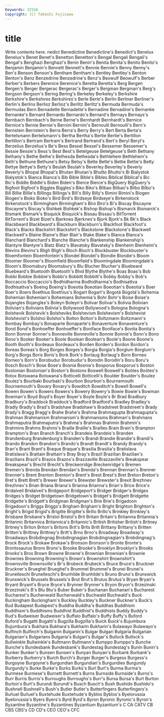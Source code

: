 ```yaml
---
Keywords: 22516 
Copyright: (C) Takeshi Fujisawa
---
```


# title

Write contents here.
nedict Benedictine Benedictine's Benedict's Benelux Benelux's Benet Benet's
Benetton Benetton's Bengal Bengali Bengali's Bengal's Benghazi Benghazi's Benin Benin's
Benita Benita's Benito Benito's Benjamin Benjamin's Bennett Bennett's Bennie Bennie's
Benny Benny's Ben's Benson Benson's Bentham Bentham's Bentley Bentley's Benton
Benton's Benz Benzedrine Benzedrine's Benz's Beowulf Beowulf's Berber Berber's Berbers
Berenice Berenice's Beretta Beretta's Berg Bergen Bergen's Berger Bergerac Bergerac's
Berger's Bergman Bergman's Berg's Bergson Bergson's Bering Bering's Berkeley Berkeley's
Berkshire Berkshire's Berkshires Berkshires's Berle Berle's Berlin Berliner Berliner's Berlin's
Berlins Berlioz Berlioz's Berlitz Berlitz's Bermuda Bermuda's Bermudas Bern Bernadette
Bernadette's Bernadine Bernadine's Bernanke Bernanke's Bernard Bernardo Bernardo's Bernard's Bernays
Bernays's Bernbach Bernbach's Berne Berne's Bernhardt Bernhardt's Bernice Bernice's Bernie
Bernie's Bernini Bernini's Bernoulli Bernoulli's Bern's Bernstein Bernstein's Berra Berra's
Berry Berry's Bert Berta Berta's Bertelsmann Bertelsmann's Bertha Bertha's Bertie
Bertie's Bertillon Bertillon's Bertram Bertram's Bertrand Bertrand's Bert's Beryl Beryl's
Berzelius Berzelius's Be's Bess Bessel Bessel's Bessemer Bessemer's Bessie Bessie's
Bess's Best Best's Betelgeuse Betelgeuse's Beth Bethany Bethany's Bethe Bethe's
Bethesda Bethesda's Bethlehem Bethlehem's Beth's Bethune Bethune's Betsy Betsy's Bette
Bette's Bettie Bettie's Betty Bettye Bettye's Betty's Beulah Beulah's Beverley
Beverley's Beverly Beverly's Bhopal Bhopal's Bhutan Bhutan's Bhutto Bhutto's Bi
Bialystok Bialystok's Bianca Bianca's Bib Bible Bible's Bibles Biblical Biblical's
Bic Bic's Biddle Biddle's Biden Biden's Bierce Bierce's BigQuery BigQuery's
Bigfoot Bigfoot's Biggles Biggles's Biko Biko's Bilbao Bilbao's Bilbo Bilbo's
Bill Billie Billie's Billings Billings's Bill's Billy Billy's Bimini Bimini's
Biogen Biogen's Bioko Bioko's Bird Bird's Birdseye Birdseye's Birkenstock Birkenstock's
Birmingham Birmingham's Biro Biro's Bi's Biscay Biscayne Biscayne's Biscay's Bishkek
Bishkek's Bishop Bishop's Bismarck Bismarck's Bismark Bismark's Bisquick Bisquick's Bissau
Bissau's BitTorrent BitTorrent's Bizet Bizet's Bjerknes Bjerknes's Bjork Bjork's Bk
Bk's Black Blackbeard Blackbeard's Blackburn Blackburn's Blackfoot Blackfoot's Black's Blacks
Blackshirt Blackshirt's Blackstone Blackstone's Blackwell Blackwell's Blaine Blaine's Blair Blair's
Blake Blake's Blanca Blanca's Blanchard Blanchard's Blanche Blanche's Blankenship Blankenship's
Blantyre Blantyre's Blatz Blatz's Blavatsky Blavatsky's Blenheim Blenheim's Blevins Blevins's
Bligh Bligh's Bloch Bloch's Blockbuster Blockbuster's Bloemfontein Bloemfontein's Blondel Blondel's
Blondie Blondie's Bloom Bloomer Bloomer's Bloomfield Bloomfield's Bloomingdale Bloomingdale's Bloom's
Bloomsbury Bloomsbury's Blu Blucher Blucher's Bluebeard Bluebeard's Bluetooth Bluetooth's Blvd
Blythe Blythe's Boas Boas's Bob Bobbi Bobbie Bobbie's Bobbi's Bobbitt
Bobbitt's Bobby Bobby's Bob's Boccaccio Boccaccio's Bodhidharma Bodhidharma's Bodhisattva Bodhisattva's
Boeing Boeing's Boeotia Boeotian Boeotian's Boeotia's Boer Boer's Boers Boethius
Boethius's Bogart Bogart's Bogotá Bogotá's Bohemia Bohemian Bohemian's Bohemians Bohemia's
Bohr Bohr's Boise Boise's Bojangles Bojangles's Boleyn Boleyn's Bolivar Bolivar's
Bolivia Bolivian Bolivian's Bolivians Bolivia's Bollywood Bollywood's Bologna Bologna's Bolshevik
Bolshevik's Bolsheviks Bolshevism Bolshevism's Bolshevist Bolshevist's Bolshoi Bolshoi's Bolton Bolton's
Boltzmann Boltzmann's Bombay Bombay's Bonaparte Bonaparte's Bonaventure Bonaventure's Bond Bond's
Bonhoeffer Bonhoeffer's Boniface Boniface's Bonita Bonita's Bonn Bonner Bonner's Bonneville
Bonneville's Bonnie Bonnie's Bonn's Bono Bono's Booker Booker's Boole Boolean
Boolean's Boole's Boone Boone's Booth Booth's Bordeaux Bordeaux's Borden Borden's
Bordon Bordon's Boreas Boreas's Borg Borges Borges's Borgia Borgia's Borglum
Borglum's Borg's Borgs Boris Boris's Bork Bork's Borlaug Borlaug's Born
Borneo Borneo's Born's Borobudur Borobudur's Borodin Borodin's Boru Boru's Bosch
Bosch's Bose Bose's Bosnia Bosnia's Bosporus Bosporus's Boston Bostonian Bostonian's
Boston's Bostons Boswell Boswell's Boötes Boötes's Botox Botswana Botswana's Botticelli
Botticelli's Boulder Boulder's Boulez Boulez's Bourbaki Bourbaki's Bourbon Bourbon's Bournemouth
Bournemouth's Bovary Bovary's Bowditch Bowditch's Bowell Bowell's Bowen Bowen's Bowers
Bowers's Bowery Bowery's Bowie Bowie's Bowman Bowman's Boyd Boyd's Boyer
Boyer's Boyle Boyle's Br Brad Bradbury Bradbury's Braddock Braddock's Bradford
Bradford's Bradley Bradley's Bradly Bradly's Brad's Bradshaw Bradshaw's Bradstreet Bradstreet's
Brady Brady's Bragg Bragg's Brahe Brahe's Brahma Brahmagupta Brahmagupta's Brahman
Brahmanism Brahmanism's Brahmanisms Brahman's Brahmans Brahmaputra Brahmaputra's Brahma's Brahmas Brahmin
Brahmin's Brahmins Brahms Brahms's Braille Braille's Brailles Brain Brain's Brampton
Brampton's Bran Branch Branch's Brandeis Brandeis's Branden Brandenburg Brandenburg's Branden's
Brandi Brandie Brandie's Brandi's Brando Brandon Brandon's Brando's Brandt Brandt's
Brandy Brandy's Bran's Brant Brant's Braque Braque's Brasilia Brasilia's Bratislava
Bratislava's Brattain Brattain's Bray Bray's Brazil Brazilian Brazilian's Brazilians Brazil's
Brazos Brazos's Brazzaville Brazzaville's Breakspear Breakspear's Brecht Brecht's Breckenridge Breckenridge's
Bremen Bremen's Brenda Brendan Brendan's Brenda's Brennan Brennan's Brenner Brenner's
Brent Brenton Brenton's Brent's Brest Brest's Bret Breton Breton's Bret's
Brett Brett's Brewer Brewer's Brewster Brewster's Brexit Brezhnev Brezhnev's Brian
Briana Briana's Brianna Brianna's Brian's Brice Brice's Bridalveil Bridalveil's Bridgeport
Bridgeport's Bridger Bridger's Bridges Bridges's Bridget Bridgetown Bridgetown's Bridget's Bridgett
Bridgette Bridgette's Bridgett's Bridgman Bridgman's Brie Brie's Brigadoon Brigadoon's Briggs
Briggs's Brigham Brigham's Bright Brighton Brighton's Bright's Brigid Brigid's Brigitte
Brigitte's Brillo Brillo's Brinkley Brinkley's Brisbane Brisbane's Bristol Bristol's Brit
Britain Britain's Britannia Britannia's Britannic Britannica Britannica's Britannic's British Britisher
British's Britney Britney's Briton Briton's Britons Brit's Brits Britt Brittany
Brittany's Britten Britten's Brittney Brittney's Britt's Brno Brno's Broadway Broadway's
Broadways Brobdingnag Brobdingnagian Brobdingnagian's Brobdingnag's Brock Brock's Brokaw Brokaw's Bronson
Bronson's Bronte Bronte's Brontosaurus Bronx Bronx's Brooke Brooke's Brooklyn Brooklyn's
Brooks Brooks's Bros Brown Browne Browne's Brownian Brownian's Brownie Brownies
Browning Browning's Brown's Brownshirt Brownshirt's Brownsville Brownsville's Br's Brubeck Brubeck's
Bruce Bruce's Bruckner Bruckner's Brueghel Brueghel's Brummel Brummel's Brunei Brunei's
Brunelleschi Brunelleschi's Brunhilde Brunhilde's Bruno Bruno's Brunswick Brunswick's Brussels Brussels's
Brut Brut's Brutus Brutus's Bryan Bryan's Bryant Bryant's Bryce Bryce's
Brynner Brynner's Bryon Bryon's Brzezinski Brzezinski's B's Btu Btu's Buber
Buber's Buchanan Buchanan's Bucharest Bucharest's Buchenwald Buchenwald's Buchwald Buchwald's Buck
Buckingham Buckingham's Buckley Buckley's Buckner Buckner's Buck's Bud Budapest Budapest's
Buddha Buddha's Buddhas Buddhism Buddhism's Buddhisms Buddhist Buddhist's Buddhists Buddy
Buddy's Bud's Budweiser Budweiser's Buffalo Buffalo's Buffy Buffy's Buford Buford's
Bugatti Bugatti's Bugzilla Bugzilla's Buick Buick's Bujumbura Bujumbura's Bukhara Bukhara's
Bukharin Bukharin's Bulawayo Bulawayo's Bulfinch Bulfinch's Bulganin Bulganin's Bulgar Bulgari
Bulgaria Bulgarian Bulgarian's Bulgarians Bulgaria's Bulgari's Bulgar's Bullock Bullock's Bullwinkle
Bullwinkle's Bultmann Bultmann's Bumppo Bumppo's Bunche Bunche's Bundesbank Bundesbank's Bundestag
Bundestag's Bunin Bunin's Bunker Bunker's Bunsen Bunsen's Bunyan Bunyan's Burbank
Burbank's Burberry Burberry's Burch Burch's Burger Burger's Burgess Burgess's Burgoyne
Burgoyne's Burgundian Burgundian's Burgundies Burgundy Burgundy's Burke Burke's Burks Burks's
Burl Burl's Burma Burma's Burmese Burmese's Burnett Burnett's Burns Burnside
Burnside's Burns's Burr Burris Burris's Burroughs Burroughs's Burr's Bursa Bursa's
Burt Burton Burton's Burt's Burundi Burundi's Busch Busch's Bush Bushido
Bushido's Bushnell Bushnell's Bush's Butler Butler's Butterfingers Butterfingers's Buñuel Buñuel's
Buxtehude Buxtehude's Byblos Byblos's Byelorussia Byelorussia's Byers Byers's Byrd Byrd's
Byron Byronic Byronic's Byron's Byzantine Byzantine's Byzantines Byzantium Byzantium's C
CA CATV CB CBS CBS's CD CD's CEO CEO's CFC
